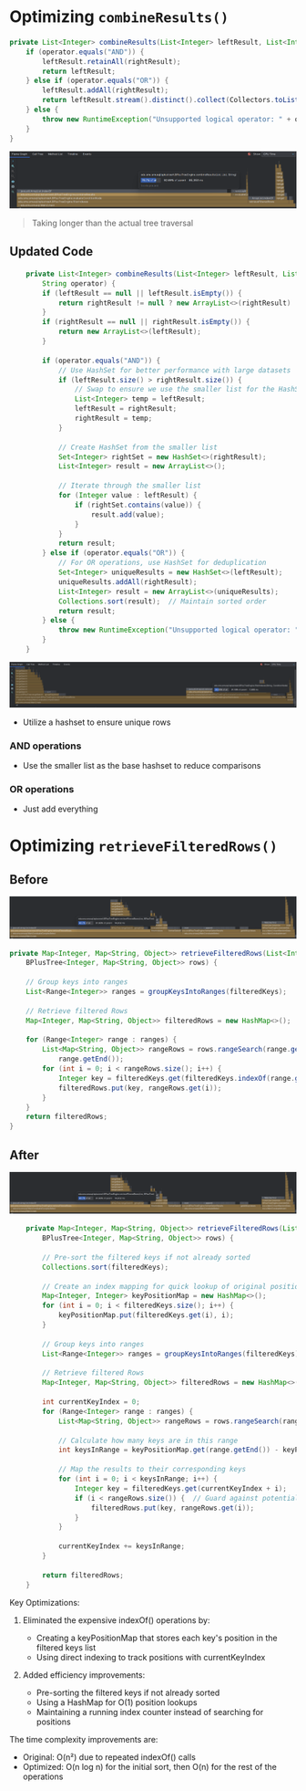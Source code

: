 # Optimizing `combineResults()`
```java
private List<Integer> combineResults(List<Integer> leftResult, List<Integer> rightResult, String operator) {
    if (operator.equals("AND")) {
        leftResult.retainAll(rightResult);
        return leftResult;
    } else if (operator.equals("OR")) {
        leftResult.addAll(rightResult);
        return leftResult.stream().distinct().collect(Collectors.toList());
    } else {
        throw new RuntimeException("Unsupported logical operator: " + operator);
    }
}
```

![alt text](src\combineResults\pre_combineResults_optimization.png)

> Taking longer than the actual tree traversal

## Updated Code
```java
    private List<Integer> combineResults(List<Integer> leftResult, List<Integer> rightResult,
        String operator) {
        if (leftResult == null || leftResult.isEmpty()) {
            return rightResult != null ? new ArrayList<>(rightResult) : new ArrayList<>();
        }
        if (rightResult == null || rightResult.isEmpty()) {
            return new ArrayList<>(leftResult);
        }

        if (operator.equals("AND")) {
            // Use HashSet for better performance with large datasets
            if (leftResult.size() > rightResult.size()) {
                // Swap to ensure we use the smaller list for the HashSet
                List<Integer> temp = leftResult;
                leftResult = rightResult;
                rightResult = temp;
            }

            // Create HashSet from the smaller list
            Set<Integer> rightSet = new HashSet<>(rightResult);
            List<Integer> result = new ArrayList<>();

            // Iterate through the smaller list
            for (Integer value : leftResult) {
                if (rightSet.contains(value)) {
                    result.add(value);
                }
            }
            return result;
        } else if (operator.equals("OR")) {
            // For OR operations, use HashSet for deduplication
            Set<Integer> uniqueResults = new HashSet<>(leftResult);
            uniqueResults.addAll(rightResult);
            List<Integer> result = new ArrayList<>(uniqueResults);
            Collections.sort(result);  // Maintain sorted order
            return result;
        } else {
            throw new RuntimeException("Unsupported logical operator: " + operator);
        }
    }
```
![alt text](src/combineResults/post_combineResults_optimization.png)

- Utilize a hashset to ensure unique rows

### AND operations
- Use the smaller list as the base hashset to reduce comparisons

### OR operations
- Just add everything

# Optimizing `retrieveFilteredRows()`

## Before
![alt text](src\combineResults\retrieveFilteredRows_before.png)

```java
private Map<Integer, Map<String, Object>> retrieveFilteredRows(List<Integer> filteredKeys,
    BPlusTree<Integer, Map<String, Object>> rows) {

    // Group keys into ranges
    List<Range<Integer>> ranges = groupKeysIntoRanges(filteredKeys);

    // Retrieve filtered Rows
    Map<Integer, Map<String, Object>> filteredRows = new HashMap<>();

    for (Range<Integer> range : ranges) {
        List<Map<String, Object>> rangeRows = rows.rangeSearch(range.getStart(),
            range.getEnd());
        for (int i = 0; i < rangeRows.size(); i++) {
            Integer key = filteredKeys.get(filteredKeys.indexOf(range.getStart()) + i);
            filteredRows.put(key, rangeRows.get(i));
        }
    }
    return filteredRows;
}
```

## After
![alt text](src\combineResults\retrieveFilteredRows_before.png)

```java
    private Map<Integer, Map<String, Object>> retrieveFilteredRows(List<Integer> filteredKeys,
        BPlusTree<Integer, Map<String, Object>> rows) {

        // Pre-sort the filtered keys if not already sorted
        Collections.sort(filteredKeys);

        // Create an index mapping for quick lookup of original positions
        Map<Integer, Integer> keyPositionMap = new HashMap<>();
        for (int i = 0; i < filteredKeys.size(); i++) {
            keyPositionMap.put(filteredKeys.get(i), i);
        }

        // Group keys into ranges
        List<Range<Integer>> ranges = groupKeysIntoRanges(filteredKeys);

        // Retrieve filtered Rows
        Map<Integer, Map<String, Object>> filteredRows = new HashMap<>();

        int currentKeyIndex = 0;
        for (Range<Integer> range : ranges) {
            List<Map<String, Object>> rangeRows = rows.rangeSearch(range.getStart(), range.getEnd());

            // Calculate how many keys are in this range
            int keysInRange = keyPositionMap.get(range.getEnd()) - keyPositionMap.get(range.getStart()) + 1;

            // Map the results to their corresponding keys
            for (int i = 0; i < keysInRange; i++) {
                Integer key = filteredKeys.get(currentKeyIndex + i);
                if (i < rangeRows.size()) {  // Guard against potential index out of bounds
                    filteredRows.put(key, rangeRows.get(i));
                }
            }

            currentKeyIndex += keysInRange;
        }

        return filteredRows;
    }
```

Key Optimizations:

1. Eliminated the expensive indexOf() operations by:

    - Creating a keyPositionMap that stores each key's position in the filtered keys list
    - Using direct indexing to track positions with currentKeyIndex

2. Added efficiency improvements:

    - Pre-sorting the filtered keys if not already sorted
    - Using a HashMap for O(1) position lookups
    - Maintaining a running index counter instead of searching for positions


The time complexity improvements are:

- Original: O(n²) due to repeated indexOf() calls
- Optimized: O(n log n) for the initial sort, then O(n) for the rest of the operations